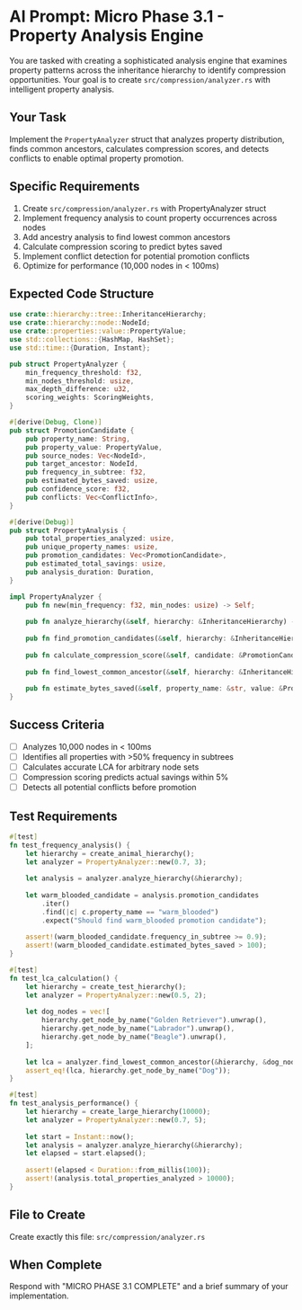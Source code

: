# AI Prompt: Micro Phase 3.1 - Property Analysis Engine

You are tasked with creating a sophisticated analysis engine that examines property patterns across the inheritance hierarchy to identify compression opportunities. Your goal is to create `src/compression/analyzer.rs` with intelligent property analysis.

## Your Task
Implement the `PropertyAnalyzer` struct that analyzes property distribution, finds common ancestors, calculates compression scores, and detects conflicts to enable optimal property promotion.

## Specific Requirements
1. Create `src/compression/analyzer.rs` with PropertyAnalyzer struct
2. Implement frequency analysis to count property occurrences across nodes
3. Add ancestry analysis to find lowest common ancestors
4. Calculate compression scoring to predict bytes saved
5. Implement conflict detection for potential promotion conflicts
6. Optimize for performance (10,000 nodes in < 100ms)

## Expected Code Structure
```rust
use crate::hierarchy::tree::InheritanceHierarchy;
use crate::hierarchy::node::NodeId;
use crate::properties::value::PropertyValue;
use std::collections::{HashMap, HashSet};
use std::time::{Duration, Instant};

pub struct PropertyAnalyzer {
    min_frequency_threshold: f32,
    min_nodes_threshold: usize,
    max_depth_difference: u32,
    scoring_weights: ScoringWeights,
}

#[derive(Debug, Clone)]
pub struct PromotionCandidate {
    pub property_name: String,
    pub property_value: PropertyValue,
    pub source_nodes: Vec<NodeId>,
    pub target_ancestor: NodeId,
    pub frequency_in_subtree: f32,
    pub estimated_bytes_saved: usize,
    pub confidence_score: f32,
    pub conflicts: Vec<ConflictInfo>,
}

#[derive(Debug)]
pub struct PropertyAnalysis {
    pub total_properties_analyzed: usize,
    pub unique_property_names: usize,
    pub promotion_candidates: Vec<PromotionCandidate>,
    pub estimated_total_savings: usize,
    pub analysis_duration: Duration,
}

impl PropertyAnalyzer {
    pub fn new(min_frequency: f32, min_nodes: usize) -> Self;
    
    pub fn analyze_hierarchy(&self, hierarchy: &InheritanceHierarchy) -> PropertyAnalysis;
    
    pub fn find_promotion_candidates(&self, hierarchy: &InheritanceHierarchy) -> Vec<PromotionCandidate>;
    
    pub fn calculate_compression_score(&self, candidate: &PromotionCandidate) -> f32;
    
    pub fn find_lowest_common_ancestor(&self, hierarchy: &InheritanceHierarchy, nodes: &[NodeId]) -> Option<NodeId>;
    
    pub fn estimate_bytes_saved(&self, property_name: &str, value: &PropertyValue, node_count: usize) -> usize;
}
```

## Success Criteria
- [ ] Analyzes 10,000 nodes in < 100ms
- [ ] Identifies all properties with >50% frequency in subtrees
- [ ] Calculates accurate LCA for arbitrary node sets
- [ ] Compression scoring predicts actual savings within 5%
- [ ] Detects all potential conflicts before promotion

## Test Requirements
```rust
#[test]
fn test_frequency_analysis() {
    let hierarchy = create_animal_hierarchy();
    let analyzer = PropertyAnalyzer::new(0.7, 3);
    
    let analysis = analyzer.analyze_hierarchy(&hierarchy);
    
    let warm_blooded_candidate = analysis.promotion_candidates
        .iter()
        .find(|c| c.property_name == "warm_blooded")
        .expect("Should find warm_blooded promotion candidate");
    
    assert!(warm_blooded_candidate.frequency_in_subtree >= 0.9);
    assert!(warm_blooded_candidate.estimated_bytes_saved > 100);
}

#[test]
fn test_lca_calculation() {
    let hierarchy = create_test_hierarchy();
    let analyzer = PropertyAnalyzer::new(0.5, 2);
    
    let dog_nodes = vec![
        hierarchy.get_node_by_name("Golden Retriever").unwrap(),
        hierarchy.get_node_by_name("Labrador").unwrap(),
        hierarchy.get_node_by_name("Beagle").unwrap(),
    ];
    
    let lca = analyzer.find_lowest_common_ancestor(&hierarchy, &dog_nodes);
    assert_eq!(lca, hierarchy.get_node_by_name("Dog"));
}

#[test]
fn test_analysis_performance() {
    let hierarchy = create_large_hierarchy(10000);
    let analyzer = PropertyAnalyzer::new(0.7, 5);
    
    let start = Instant::now();
    let analysis = analyzer.analyze_hierarchy(&hierarchy);
    let elapsed = start.elapsed();
    
    assert!(elapsed < Duration::from_millis(100));
    assert!(analysis.total_properties_analyzed > 10000);
}
```

## File to Create
Create exactly this file: `src/compression/analyzer.rs`

## When Complete
Respond with "MICRO PHASE 3.1 COMPLETE" and a brief summary of your implementation.